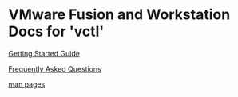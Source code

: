 # VMware Fusion and Workstation Docs for 'vctl'

[Getting Started Guide](./getting-started.md) 

[Frequently Asked Questions](./FAQ.md)

[man pages](../man/)

